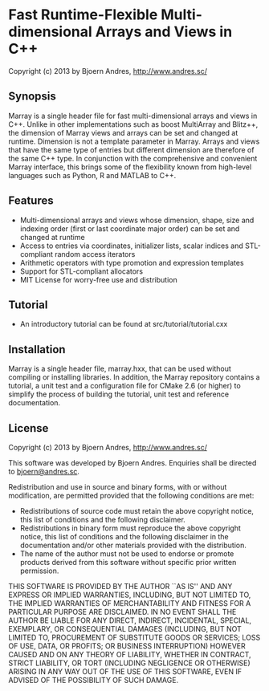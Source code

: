 Fast Runtime-Flexible Multi-dimensional Arrays and Views in C++
============

Copyright (c) 2013 by Bjoern Andres, http://www.andres.sc/


Synopsis
------------

Marray is a single header file for fast multi-dimensional arrays and views
in C++. Unlike in other implementations such as boost MultiArray and
Blitz++, the dimension of Marray views and arrays can be set and changed at
runtime. Dimension is not a template parameter in Marray. Arrays and views
that have the same type of entries but different dimension are therefore of
the same C++ type. In conjunction with the comprehensive and
convenient Marray interface, this brings some of the flexibility known from
high-level languages such as Python, R and MATLAB to C++.


Features
------------

- Multi-dimensional arrays and views whose dimension, shape, size and
  indexing order (first or last coordinate major order) can be set and
  changed at runtime
- Access to entries via coordinates, initializer lists, scalar indices and
  STL-compliant random access iterators
- Arithmetic operators with type promotion and expression templates
- Support for STL-compliant allocators
- MIT License for worry-free use and distribution


Tutorial
------------

- An introductory tutorial can be found at src/tutorial/tutorial.cxx


Installation
------------

Marray is a single header file, marray.hxx, that can be used without compiling
or installing libraries. In addition, the Marray repository contains a
tutorial, a unit test and a configuration file for CMake 2.6 (or higher) to
simplify the process of building the tutorial, unit test and reference
documentation.


License
------------

Copyright (c) 2013 by Bjoern Andres, http://www.andres.sc/

This software was developed by Bjoern Andres.
Enquiries shall be directed to bjoern@andres.sc.

Redistribution and use in source and binary forms, with or without
modification, are permitted provided that the following conditions are met:

- Redistributions of source code must retain the above copyright notice,
  this list of conditions and the following disclaimer.
- Redistributions in binary form must reproduce the above copyright notice,
  this list of conditions and the following disclaimer in the documentation
  and/or other materials provided with the distribution.
- The name of the author must not be used to endorse or promote products
  derived from this software without specific prior written permission.

THIS SOFTWARE IS PROVIDED BY THE AUTHOR ``AS IS'' AND ANY EXPRESS OR IMPLIED
WARRANTIES, INCLUDING, BUT NOT LIMITED TO, THE IMPLIED WARRANTIES OF
MERCHANTABILITY AND FITNESS FOR A PARTICULAR PURPOSE ARE DISCLAIMED. IN NO
EVENT SHALL THE AUTHOR BE LIABLE FOR ANY DIRECT, INDIRECT, INCIDENTAL,
SPECIAL, EXEMPLARY, OR CONSEQUENTIAL DAMAGES (INCLUDING, BUT NOT LIMITED TO,
PROCUREMENT OF SUBSTITUTE GOODS OR SERVICES; LOSS OF USE, DATA, OR PROFITS;
OR BUSINESS INTERRUPTION) HOWEVER CAUSED AND ON ANY THEORY OF LIABILITY,
WHETHER IN CONTRACT, STRICT LIABILITY, OR TORT (INCLUDING NEGLIGENCE OR
OTHERWISE) ARISING IN ANY WAY OUT OF THE USE OF THIS SOFTWARE, EVEN IF
ADVISED OF THE POSSIBILITY OF SUCH DAMAGE.
